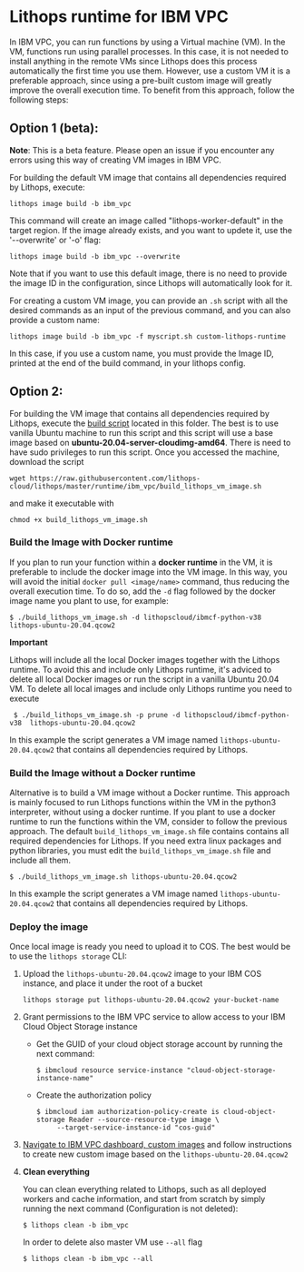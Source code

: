 # Lithops runtime for IBM VPC

In IBM VPC, you can run functions by using a Virtual machine (VM). In the VM, functions run using parallel processes. In this case, it is not needed to install anything in the remote VMs since Lithops does this process automatically the first time you use them. However, use a custom VM it is a preferable approach, since using a pre-built custom image will greatly improve the overall execution time. To benefit from this approach, follow the following steps:

## Option 1 (beta):

**Note**: This is a beta feature. Please open an issue if you encounter any errors using this way of creating VM images in IBM VPC.

For building the default VM image that contains all dependencies required by Lithops, execute:

```
lithops image build -b ibm_vpc
```

This command will create an image called "lithops-worker-default" in the target region.
If the image already exists, and you want to updete it, use the '--overwrite' or '-o' flag:

```
lithops image build -b ibm_vpc --overwrite
```

Note that if you want to use this default image, there is no need to provide the image ID in the configuration, since Lithops will automatically look for it.

For creating a custom VM image, you can provide an `.sh` script with all the desired commands as an input of the previous command, and you can also provide a custom name:

```
lithops image build -b ibm_vpc -f myscript.sh custom-lithops-runtime
```

In this case, if you use a custom name, you must provide the Image ID, printed at the end of the build command, in your lithops config.

## Option 2:

For building the VM image that contains all dependencies required by Lithops, execute the [build script](build_lithops_runtime.sh) located in this folder. The best is to use vanilla Ubuntu machine to run this script and this script will use a base image based on **ubuntu-20.04-server-cloudimg-amd64**. There is need to have sudo privileges to run this script.
Once you accessed the machine, download the script

    wget https://raw.githubusercontent.com/lithops-cloud/lithops/master/runtime/ibm_vpc/build_lithops_vm_image.sh

and make it executable with

    chmod +x build_lithops_vm_image.sh

### Build the Image with Docker runtime

If you plan to run your function within a **docker runtime** in the VM, it is preferable to include the docker image into the VM image. In this way, you will avoid the initial `docker pull <image/name>` command, thus reducing the overall execution time. To do so, add the `-d` flag followed by the docker image name you plant to use, for example:

 ```
 $ ./build_lithops_vm_image.sh -d lithopscloud/ibmcf-python-v38 lithops-ubuntu-20.04.qcow2
 ```
**Important**

Lithops will include all the local Docker images together with the Lithops runtime. To avoid this and include only Lithops runtime, it's adviced to delete all local Docker images or run the script in a vanilla Ubuntu 20.04 VM. To delete all local images and include only Lithops runtime you need to execute

```
 $ ./build_lithops_vm_image.sh -p prune -d lithopscloud/ibmcf-python-v38  lithops-ubuntu-20.04.qcow2
```

In this example the script generates a VM image named `lithops-ubuntu-20.04.qcow2` that contains all dependencies required by Lithops.

### Build the Image without a Docker runtime
Alternative is to build a VM image without a Docker runtime. This approach is mainly focused to run Lithops functions within the VM in the python3 interpreter, without using a docker runtime. If you plant to use a docker runtime to run the functions within the VM, consider to follow the previous approach. The default `build_lithops_vm_image.sh` file contains contains all required dependencies for Lithops. If you need extra linux packages and python libraries, you must edit the `build_lithops_vm_image.sh` file and include all them.

 ```
 $ ./build_lithops_vm_image.sh lithops-ubuntu-20.04.qcow2
 ```
In this example the script generates a VM image named `lithops-ubuntu-20.04.qcow2` that contains all dependencies required by Lithops.


### Deploy the image

Once local image is ready you need to upload it to COS. The best would be to use the `lithops storage` CLI:

1. Upload the `lithops-ubuntu-20.04.qcow2` image to your IBM COS instance, and place it under the root of a bucket

    ```
    lithops storage put lithops-ubuntu-20.04.qcow2 your-bucket-name
    ```

2. Grant permissions to the IBM VPC service to allow access to your IBM Cloud Object Storage instance

   * Get the GUID of your cloud object storage account by running the next command: 
     ```
     $ ibmcloud resource service-instance "cloud-object-storage-instance-name"
     ```
   * Create the authorization policy
     ```
     $ ibmcloud iam authorization-policy-create is cloud-object-storage Reader --source-resource-type image \
          --target-service-instance-id "cos-guid"
     ```

3. [Navigate to IBM VPC dashboard, custom images](https://cloud.ibm.com/vpc-ext/compute/images) and follow instructions to create new custom image based on the `lithops-ubuntu-20.04.qcow2`

4. **Clean everything**

    You can clean everything related to Lithops, such as all deployed workers and cache information, and start from scratch by simply running the next command (Configuration is not deleted):
    ```
    $ lithops clean -b ibm_vpc
    ```
    In order to delete also master VM use `--all` flag
    ```
    $ lithops clean -b ibm_vpc --all
    ```
